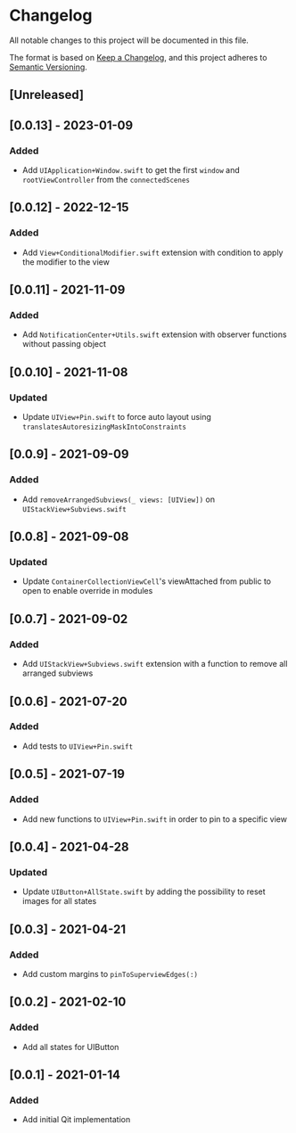 # Changelog

All notable changes to this project will be documented in this file.

The format is based on [Keep a Changelog](https://keepachangelog.com/en/1.0.0/),
and this project adheres to [Semantic Versioning](https://semver.org/spec/v2.0.0.html).

## [Unreleased]

## [0.0.13] - 2023-01-09

### Added
- Add `UIApplication+Window.swift` to get the first `window` and `rootViewController` from the `connectedScenes`

## [0.0.12] - 2022-12-15

### Added
- Add `View+ConditionalModifier.swift` extension with condition to apply the modifier to the view

## [0.0.11] - 2021-11-09

### Added
- Add `NotificationCenter+Utils.swift` extension with observer functions without passing object

## [0.0.10] - 2021-11-08

### Updated
- Update `UIView+Pin.swift` to force auto layout using `translatesAutoresizingMaskIntoConstraints`

## [0.0.9] - 2021-09-09

### Added
- Add `removeArrangedSubviews(_ views: [UIView])` on `UIStackView+Subviews.swift`

## [0.0.8] - 2021-09-08

### Updated
- Update `ContainerCollectionViewCell`'s viewAttached from public to open to enable override in modules 

## [0.0.7] - 2021-09-02

### Added
- Add `UIStackView+Subviews.swift` extension with a function to remove all arranged subviews

## [0.0.6] - 2021-07-20

### Added
- Add tests to `UIView+Pin.swift`

## [0.0.5] - 2021-07-19

### Added
- Add new functions to `UIView+Pin.swift` in order to pin to a specific view

## [0.0.4] - 2021-04-28

### Updated
- Update `UIButton+AllState.swift` by adding the possibility to reset images for all states

## [0.0.3] - 2021-04-21

### Added
- Add custom margins to `pinToSuperviewEdges(:)`

## [0.0.2] - 2021-02-10

### Added
- Add all states for UIButton

## [0.0.1] - 2021-01-14

### Added
- Add initial Qit implementation
